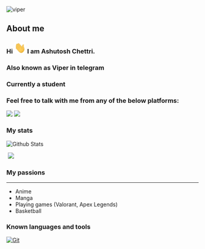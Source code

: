 ![viper](https://imgur.com/JcyYzCI.png)

About me
---
### Hi <img src="https://raw.githubusercontent.com/ABSphreak/ABSphreak/master/gifs/Hi.gif" width="30px" height="30px"> I am Ashutosh Chettri.
### Also known as Viper in telegram
### Currently a student
### Feel free to talk with me from any of the below platforms:
<p>
  <a href="eidoronp67@gmail.com"><img src="https://img.shields.io/badge/Email-%23E4405F.svg?&style=for-the-badge&logo=gmail&logoColor=white" height=25></a>
  <a href="https://twitter.com/ashutosh_ch2002"><img src="https://img.shields.io/badge/twitter-%231DA1F2.svg?&style=for-the-badge&logo=twitter&logoColor=white" height=25></a>
  <a href="https://www.instagram.com/ashutosh_chettri_/><img src="https://img.shields.io/badge/instagram-%23E4405F.svg?&style=for-the-badge&logo=instagram&logoColor=white" height=25></a>
  <a href="https://t.me/Eidoron1><img src="https://img.shields.io/badge/telegram-%231DA1F2.svg?&style=for-the-badge&logo=telegram&logoColor=white" height=25></a>
</p>

### My stats

![Github Stats](https://github-readme-stats.vercel.app/api?username=Eidoron1&bg_color=000&show_icons=true&count_private=true&hide_border=true&text_color=ff6347&title_color=ff0000&icon_color=ffb6c1&include_all_commits=true) 
<p>&nbsp;<img src="https://github-readme-streak-stats.herokuapp.com?user=Eidoron1&theme=radical&hide_border=true&border_radius=10"/></p>

### My passions
---
* Anime
* Manga
* Playing games (Valorant, Apex Legends)
* Basketball

### Known languages and tools
[![Git](https://img.shields.io/badge/git-%23F05033.svg?style=for-the-badge&logo=git&logoColor=white)](https://git-scm.com/)
